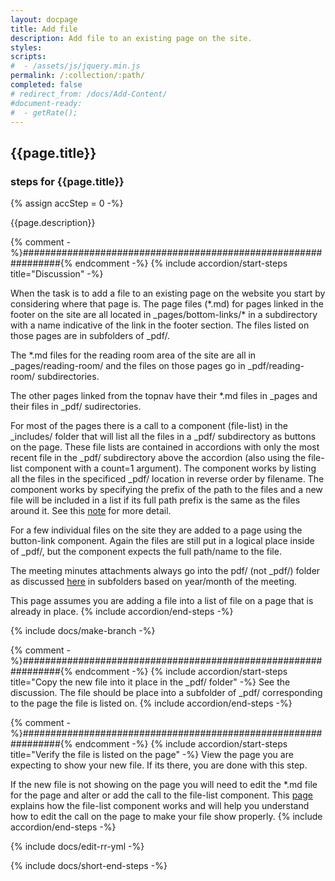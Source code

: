 ```yaml
---
layout: docpage
title: Add file
description: Add file to an existing page on the site.
styles:
scripts:
#  - /assets/js/jquery.min.js
permalink: /:collection/:path/
completed: false
# redirect_from: /docs/Add-Content/
#document-ready:
#  - getRate();
---
```


## {{page.title}}

<h3 class="usa-sr-only">steps for {{page.title}}</h3>
{% assign accStep = 0 -%}

{{page.description}}

{% comment -%}###############################################################{% endcomment -%}
{% include accordion/start-steps title="Discussion" -%}

When the task is to add a file to an existing page on the website you start by considering where that page is.  The page files (\*.md) for pages linked in the footer on the site are all located in _pages/bottom-links/\* in a subdirectory with a name indicative of the link in the footer section.  The files listed on those pages are in subfolders of _pdf/.

The \*.md files for the reading room area of the site are all in _pages/reading-room/ and the files on those pages go in _pdf/reading-room/ subdirectories.

The other pages linked from the topnav have their \*.md files in _pages and their files in _pdf/ sudirectories.

For most of the pages there is a call to a component (file-list) in the _includes/ folder that will list all the files in a _pdf/ subdirectory as buttons on the page.  These file lists are contained in accordions with only the most recent file in the _pdf/ subdirectory above the accordion (also using the file-list component with a count=1 argument).  The component works by listing all the files in the specificed _pdf/ location in reverse order by filename.  The component works by specifying the prefix of the path to the files and a new file will be included in a list if its full path prefix is the same as the files around it.  See this [note]({{site.baseurl}}/docs/Notes/file-list) for more detail.

For a few individual files on the site they are added to a page using the button-link component.  Again the files are still put in a logical place inside of _pdf/, but the component expects the full path/name to the file.

The meeting minutes attachments always go into the pdf/ (not _pdf/) folder as discussed [here]({{site.baseurl}}/docs/Add-Content/add-meeting-minutes) in subfolders based on year/month of the meeting.

This page assumes you are adding a file into a list of file on a page that is already in place.
{% include accordion/end-steps -%}


{% include docs/make-branch -%}

{% comment -%}###############################################################{% endcomment -%}
{% include accordion/start-steps title="Copy the new file into it place in the _pdf/ folder" -%}
See the discussion.  The file should be place into a subfolder of _pdf/ corresponding to the page the file is listed on.
{% include accordion/end-steps -%}

{% comment -%}###############################################################{% endcomment -%}
{% include accordion/start-steps title="Verify the file is listed on the page" -%}
View the page you are expecting to show your new file.  If its there, you are done with this step.

If the new file is not showing on the page you will need to edit the \*.md file for the page and alter or add the call to the file-list component.  This [page]({{site.baseurl}}/docs/Notes/file-list) explains how the file-list component works and will help you understand how to edit the call on the page to make your file show properly.
{% include accordion/end-steps -%}


{% include docs/edit-rr-yml -%}

{% include docs/short-end-steps -%}
